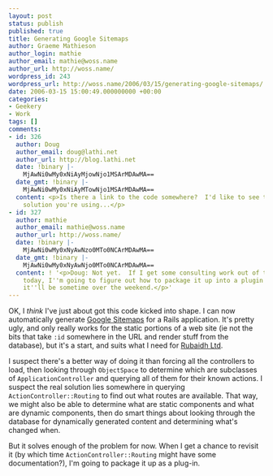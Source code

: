 ```yaml
---
layout: post
status: publish
published: true
title: Generating Google Sitemaps
author: Graeme Mathieson
author_login: mathie
author_email: mathie@woss.name
author_url: http://woss.name/
wordpress_id: 243
wordpress_url: http://woss.name/2006/03/15/generating-google-sitemaps/
date: 2006-03-15 15:00:49.000000000 +00:00
categories:
- Geekery
- Work
tags: []
comments:
- id: 326
  author: Doug
  author_email: doug@lathi.net
  author_url: http://blog.lathi.net
  date: !binary |-
    MjAwNi0wMy0xNiAyMjowNjo1MSArMDAwMA==
  date_gmt: !binary |-
    MjAwNi0wMy0xNiAyMTowNjo1MSArMDAwMA==
  content: <p>Is there a link to the code somewhere?  I'd like to see the complete
    solution you're using...</p>
- id: 327
  author: mathie
  author_email: mathie@woss.name
  author_url: http://woss.name/
  date: !binary |-
    MjAwNi0wMy0xNyAwNzo0MTo0NCArMDAwMA==
  date_gmt: !binary |-
    MjAwNi0wMy0xNyAwNjo0MTo0NCArMDAwMA==
  content: ! '<p>Doug: Not yet.  If I get some consulting work out of the way quickly
    today, I''m going to figure out how to package it up into a plugin this afternoon.  Otherwise
    it''ll be sometime over the weekend.</p>'
---
```

OK, I *think* I've just about got this code kicked into shape.  I can now automatically generate [Google Sitemaps](http://www.google.com/webmasters/sitemaps/) for a Rails application.  It's pretty ugly, and only really works for the static portions of a web site (ie not the bits that take `:id` somewhere in the URL and render stuff from the database), but it's a start, and suits what I need for [Rubaidh Ltd](http://www.rubaidh.com/).

I suspect there's a better way of doing it than forcing all the controllers to load, then looking through `ObjectSpace` to determine which are subclasses of `ApplicationController` and querying all of them for their known actions.  I suspect the real solution lies somewhere in querying `ActionController::Routing` to find out what routes are available.  That way, we might also be able to determine what are static components and what are dynamic components, then do smart things about looking through the database for dynamically generated content and determining what's changed when.

But it solves enough of the problem for now.  When I get a chance to revisit it (by which time `ActionController::Routing` might have some documentation?), I'm going to package it up as a plug-in.
